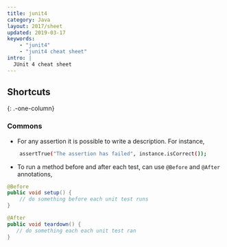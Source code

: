 ```yaml
---
title: junit4
category: Java
layout: 2017/sheet
updated: 2019-03-17
keywords:
    - "junit4"
    - "junit4 cheat sheet"
intro: |
  JUnit 4 cheat sheet
---
```


Shortcuts
---------
{: .-one-column}

### Commons

+ For any assertion it is possible to write a description. For instance,

```bash
    assertTrue("The assertion has failed", instance.isCorrect());
```

+ To run a method before and after each test, can use `@Before` and `@After` annotations,
   
```java 
@Before
public void setup() {
    // do something before each unit test runs
}

@After
public void teardown() {
   // do something each each unit test ran
}
```

